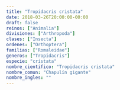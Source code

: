 ```yaml
---
title: "Tropidacris cristata"
date: 2018-03-26T20:00:00-00:00
draft: false
reinos: ["Animalia"]
divisiones: ["Arthropoda"]
clases: ["Insecta"]
ordenes: ["Orthoptera"]
familias: ["Romaleidae"]
generos: ["Tropidacris"]
especie: "cristata"
nombre_cientifico: "Tropidacris cristata"
nombre_comun: "Chapulín gigante"
nombre_ingles: ""
---
```


